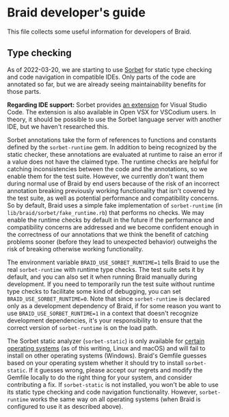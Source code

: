 # Braid developer's guide

This file collects some useful information for developers of Braid.

## Type checking

As of 2022-03-20, we are starting to use [Sorbet](https://sorbet.org/) for
static type checking and code navigation in compatible IDEs.  Only parts of the
code are annotated so far, but we are already seeing maintainability benefits
for those parts.

**Regarding IDE support:** Sorbet provides [an
extension](https://sorbet.org/docs/vscode) for Visual Studio Code.  The
extension is also available in Open VSX for VSCodium users.  In
theory, it should be possible to use the Sorbet language server with another
IDE, but we haven't researched this.

Sorbet annotations take the form of references to functions and constants
defined by the `sorbet-runtime` gem.  In addition to being recognized by the
static checker, these annotations are evaluated at runtime to raise an error if
a value does not have the claimed type.  The runtime checks are helpful for
catching inconsistencies between the code and the annotations, so we enable them
for the test suite.  However, we currently don't want them during normal use of
Braid by end users because of the risk of an incorrect annotation breaking
previously working functionality that isn't covered by the test suite, as well
as potential performance and compatibility concerns.  So by default, Braid uses
a simple fake implementation of `sorbet-runtime` (in
`lib/braid/sorbet/fake_runtime.rb`) that performs no checks.  We may enable the
runtime checks by default in the future if the performance and compatibility
concerns are addressed and we become confident enough in the correctness of our
annotations that we think the benefit of catching problems sooner (before they
lead to unexpected behavior) outweighs the risk of breaking otherwise working
functionality.

The environment variable `BRAID_USE_SORBET_RUNTIME=1` tells Braid to use the
real `sorbet-runtime` with runtime type checks.  The test suite sets it by
default, and you can also set it when running Braid manually during development.
If you need to temporarily run the test suite without runtime type checks to
facilitate some kind of debugging, you can set `BRAID_USE_SORBET_RUNTIME=0`.
Note that since `sorbet-runtime` is declared only as a development dependency of
Braid, if for some reason you want to use `BRAID_USE_SORBET_RUNTIME=1` in a
context that doesn't recognize development dependencies, it's your
responsibility to ensure that the correct version of `sorbet-runtime` is on the
load path.

The Sorbet static analyzer (`sorbet-static`) is only available for [certain
operating
systems](https://sorbet.org/docs/faq#what-platforms-does-sorbet-support) (as of
this writing, Linux and macOS) and will fail to install on other operating
systems (Windows).  Braid's Gemfile guesses based on your operating system
whether it should try to install `sorbet-static`.  If it guesses wrong, please
accept our regrets and modify the Gemfile locally to do the right thing for your
system, and consider contributing a fix.  If `sorbet-static` is not installed,
you won't be able to use its static type checking and code navigation
functionality.  However, `sorbet-runtime` works the same way on all operating
systems (when Braid is configured to use it as described above).
